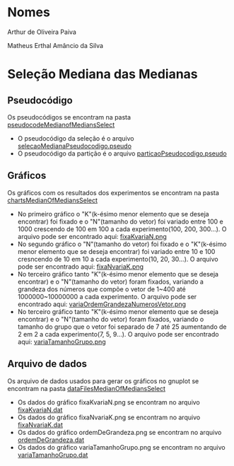 # Nomes
Arthur de Oliveira Paiva

Matheus Erthal Amâncio da Silva

# Seleção Mediana das Medianas
## Pseudocódigo

Os pseudocódigos se encontram na pasta [pseudocodeMedianofMediansSelect](/pseudocodeMedianofMediansSelect)
- O pseudocódigo da seleção é o arquivo [selecaoMedianaPseudocodigo.pseudo](/pseudocodeMedianofMediansSelect/selecaoMedianaPseudocodigo.pseudo)
- O pseudocódigo da partição é o arquivo [particaoPseudocodigo.pseudo](/pseudocodeMedianofMediansSelect/particaoPseudocodigo.pseudo)

## Gráficos

Os gráficos com os resultados dos experimentos se encontram na pasta [chartsMedianOfMediansSelect](/chartsMedianOfMediansSelect)
- No primeiro gráfico o "K"(k-ésimo menor elemento que se deseja encontrar) foi fixado e o "N"(tamanho do vetor) foi variado entre 100 e 1000 crescendo de 100 em 100 a cada experimento(100, 200, 300...).
O arquivo pode ser encontrado aqui: [fixaKvariaN.png](/chartsMedianOfMediansSelect/fixaKvariaN.png)
- No segundo gráfico o "N"(tamanho do vetor) foi fixado e o "K"(k-ésimo menor elemento que se deseja encontrar) foi variado entre 10 e 100 cresncendo de 10 em 10 a cada experimento(10, 20, 30...).
O arquivo pode ser encontrado aqui: [fixaNvariaK.png](/chartsMedianOfMediansSelect/fixaNvariaK.png)
- No terceiro gráfico tanto "K"(k-ésimo menor elemento que se deseja encontrar) e o "N"(tamanho do vetor) foram fixados, variando a grandeza dos números que compõe o vetor de 1\~400 até 1000000\~10000000 a cada experimento.
O arquivo pode ser encontrado aqui: [variaOrdemGrandezaNumerosVetor.png](/chartsMedianOfMediansSelect/variaOrdemGrandezaNumerosVetor.png)
- No terceiro gráfico tanto "K"(k-ésimo menor elemento que se deseja encontrar) e o "N"(tamanho do vetor) foram fixados, variando o tamanho do grupo que o vetor foi separado de 7 até 25 aumentando de 2 em 2 a cada experimento(7, 5, 9...).
O arquivo pode ser encontrado aqui: [variaTamanhoGrupo.png](/chartsMedianOfMediansSelect/variaTamanhoGrupo.png)

## Arquivo de dados

Os arquivo de dados usados para gerar os gráficos no gnuplot se encontram na pasta [dataFilesMedianOfMediansSelect](/dataFilesMedianOfMediansSelect)
- Os dados do gráfico fixaKvariaN.png se encontram no arquivo [fixaKvariaN.dat](/dataFilesMedianOfMediansSelect/fixaKvariaN.dat)
- Os dados do gráfico fixaNvariaK.png se encontram no arquivo [fixaNvariaK.dat](/dataFilesMedianOfMediansSelect/fixaNvariaK.dat)
- Os dados do gráfico ordemDeGrandeza.png se encontram no arquivo [ordemDeGrandeza.dat](/dataFilesMedianOfMediansSelect/ordemDeGrandeza.dat)
- Os dados do gráfico variaTamanhoGrupo.png se encontram no arquivo [variaTamanhoGrupo.dat](/dataFilesMedianOfMediansSelect/variaTamanhoGrupo.dat)
